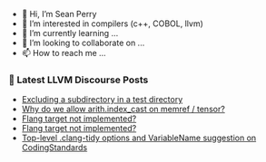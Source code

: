 - 👋 Hi, I’m Sean Perry
- 👀 I’m interested in compilers (c++, COBOL, llvm)
- 🌱 I’m currently learning ...
- 💞️ I’m looking to collaborate on ...
- 📫 How to reach me ...

<!---
s66perry/s66perry is a ✨ special ✨ repository because its `README.md` (this file) appears on your GitHub profile.
You can click the Preview link to take a look at your changes.
--->
### 📕 Latest LLVM Discourse Posts

<!-- DISCOURSE-LLVM:START -->
- [Excluding a subdirectory in a test directory](https://discourse.llvm.org/t/excluding-a-subdirectory-in-a-test-directory/67343#post_3)
- [Why do we allow arith.index_cast on memref / tensor?](https://discourse.llvm.org/t/why-do-we-allow-arith-index-cast-on-memref-tensor/67324#post_14)
- [Flang target not implemented?](https://discourse.llvm.org/t/flang-target-not-implemented/67349#post_2)
- [Flang target not implemented?](https://discourse.llvm.org/t/flang-target-not-implemented/67349#post_1)
- [Top-level .clang-tidy options and VariableName suggestion on CodingStandards](https://discourse.llvm.org/t/top-level-clang-tidy-options-and-variablename-suggestion-on-codingstandards/58783#post_10)
<!-- DISCOURSE-LLVM:END -->
